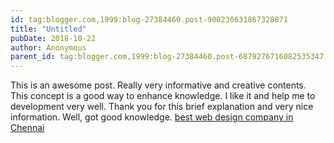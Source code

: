 ```yaml
---
id: tag:blogger.com,1999:blog-27384460.post-900230631867328871
title: "Untitled"
pubDate: 2018-10-22
author: Anonymous
parent_id: tag:blogger.com,1999:blog-27384460.post-6879276716082535347
---
```


This is an awesome post. Really very informative and creative contents. This concept is a good way to enhance knowledge. I like it and help me to development very well. Thank you for this brief explanation and very nice information. Well, got good knowledge.
 [best web design company in Chennai](http://www.levelsncurves.com/web-design-development-company-chennai-india/)